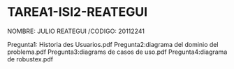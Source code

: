 # TAREA1-ISI2-REATEGUI
NOMBRE: JULIO REATEGUI /CODIGO: 20112241

Pregunta1: Historia des Usuarios.pdf
Pregunta2:diagrama del dominio del problema.pdf
Pregunta3:diagrams de casos de uso.pdf
Pregunta4:diagrama de robustex.pdf
